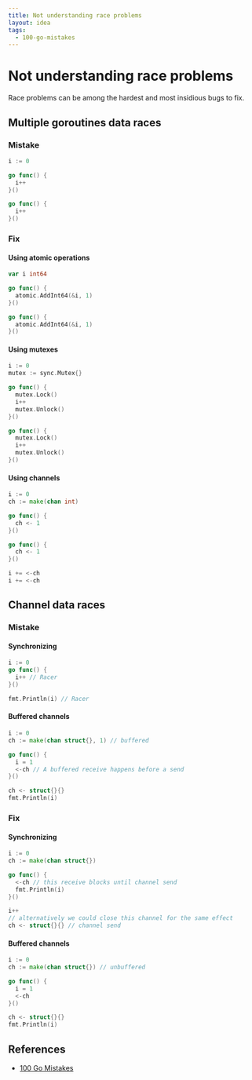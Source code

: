 ```yaml
---
title: Not understanding race problems
layout: idea
tags:
  - 100-go-mistakes
---
```


# Not understanding race problems

Race problems can be among the hardest and most insidious bugs to fix.

## Multiple goroutines data races

### Mistake

```go
i := 0

go func() {
  i++
}()

go func() {
  i++
}()
```

### Fix

#### Using atomic operations

```go
var i int64

go func() {
  atomic.AddInt64(&i, 1)
}()

go func() {
  atomic.AddInt64(&i, 1)
}()
```

#### Using mutexes

```go
i := 0
mutex := sync.Mutex{}

go func() {
  mutex.Lock()
  i++
  mutex.Unlock()
}()

go func() {
  mutex.Lock()
  i++
  mutex.Unlock()
}()
```

#### Using channels

```go
i := 0
ch := make(chan int)

go func() {
  ch <- 1
}()

go func() {
  ch <- 1
}()

i += <-ch
i += <-ch
```

## Channel data races

### Mistake

#### Synchronizing

```go
i := 0
go func() {
  i++ // Racer
}()

fmt.Println(i) // Racer
```

#### Buffered channels

```go
i := 0
ch := make(chan struct{}, 1) // buffered

go func() {
  i = 1
  <-ch // A buffered receive happens before a send
}()

ch <- struct{}{}
fmt.Println(i)
```

### Fix

#### Synchronizing

```go
i := 0
ch := make(chan struct{})

go func() {
  <-ch // this receive blocks until channel send
  fmt.Println(i)
}()

i++
// alternatively we could close this channel for the same effect
ch <- struct{}{} // channel send
```

#### Buffered channels

```go
i := 0
ch := make(chan struct{}) // unbuffered

go func() {
  i = 1
  <-ch
}()

ch <- struct{}{}
fmt.Println(i)
```

## References

- [100 Go Mistakes](/reference/100-Go-Mistakes-and-How-to-Avoid-Them)
